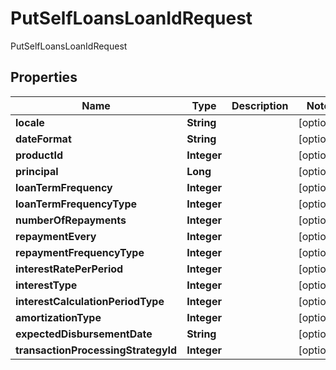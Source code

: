 

# PutSelfLoansLoanIdRequest

PutSelfLoansLoanIdRequest
## Properties

Name | Type | Description | Notes
------------ | ------------- | ------------- | -------------
**locale** | **String** |  |  [optional]
**dateFormat** | **String** |  |  [optional]
**productId** | **Integer** |  |  [optional]
**principal** | **Long** |  |  [optional]
**loanTermFrequency** | **Integer** |  |  [optional]
**loanTermFrequencyType** | **Integer** |  |  [optional]
**numberOfRepayments** | **Integer** |  |  [optional]
**repaymentEvery** | **Integer** |  |  [optional]
**repaymentFrequencyType** | **Integer** |  |  [optional]
**interestRatePerPeriod** | **Integer** |  |  [optional]
**interestType** | **Integer** |  |  [optional]
**interestCalculationPeriodType** | **Integer** |  |  [optional]
**amortizationType** | **Integer** |  |  [optional]
**expectedDisbursementDate** | **String** |  |  [optional]
**transactionProcessingStrategyId** | **Integer** |  |  [optional]



